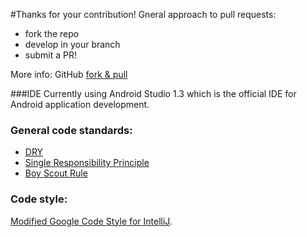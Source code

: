 #Thanks for your contribution!
Gneral approach to pull requests: 
* fork the repo
* develop in your branch
* submit a PR!

More info: GitHub [fork & pull](https://help.github.com/articles/using-pull-requests/#fork--pull) 

###IDE
Currently using Android Studio 1.3 which is the official IDE for Android application development.

### General code standards:
* [DRY](http://programmer.97things.oreilly.com/wiki/index.php/Don%27t_Repeat_Yourself)
* [Single Responsibility Principle](https://en.wikipedia.org/wiki/Single_responsibility_principle)
* [Boy Scout Rule](http://programmer.97things.oreilly.com/wiki/index.php/The_Boy_Scout_Rule)

### Code style:
[Modified Google Code Style for IntelliJ](https://github.com/julesbond007/Android-Jigsaw-Puzzle/blob/master/codeStyle/intellij-java-style.xml).
